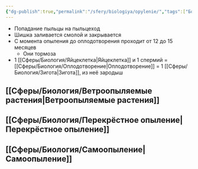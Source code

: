 ```yaml
---
{"dg-publish":true,"permalink":"/sfery/biologiya/opylenie/","tags":["Ботаника"]}
---
```


- Попадание пыльцы на пыльцеход
- Шишка заливается смолой и закрывается 
- С момента опыления до оплодотворения проходит от 12 до 15 месяцев
	- Они тормоза
- 1 [[Сферы/Биология/Яйцеклетка\|Яйцеклетка]] и 1 спермий = [[Сферы/Биология/Оплодотворение\|Оплодотворение]] = 1 [[Сферы/Биология/Зигота\|Зигота]], из неё зародыш 
## [[Сферы/Биология/Ветроопыляемые растения\|Ветроопыляемые растения]]
## [[Сферы/Биология/Перекрёстное опыление\|Перекрёстное опыление]]
## [[Сферы/Биология/Самоопыление\|Самоопыление]]